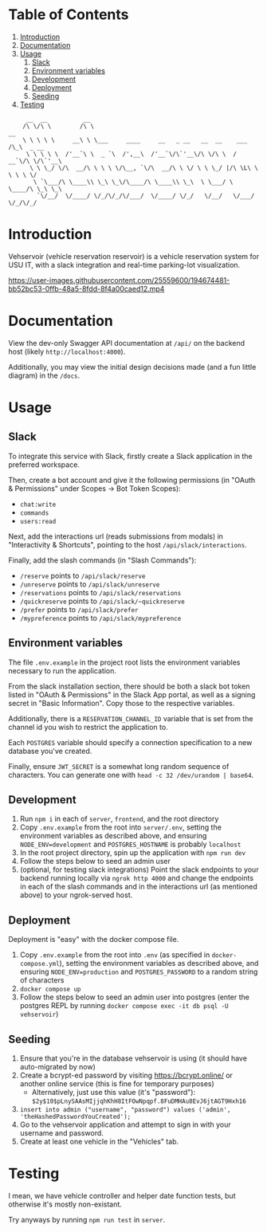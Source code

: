 
# Table of Contents

1.  [Introduction](#orgaa18786)
2.  [Documentation](#orgbbd3e6b)
3.  [Usage](#orgc600c98)
    1.  [Slack](#org4ef4b9e)
    2.  [Environment variables](#org595ccee)
    3.  [Development](#org0feba35)
    4.  [Deployment](#org5545ceb)
    5.  [Seeding](#org4c052d9)
4.  [Testing](#org2c98da7)
```
     __  __          __                                                         
    /\ \/\ \        /\ \                                             __         
    \ \ \ \ \     __\ \ \___     ____     __   _ __   __  __    ___ /\_\  _ __  
     \ \ \ \ \  /'__`\ \  _ `\  /',__\  /'__`\/\`'__\/\ \/\ \  / __`\/\ \/\`'__\
      \ \ \_/ \/\  __/\ \ \ \ \/\__, `\/\  __/\ \ \/ \ \ \_/ |/\ \L\ \ \ \ \ \/ 
       \ `\___/\ \____\\ \_\ \_\/\____/\ \____\\ \_\  \ \___/ \ \____/\ \_\ \_\ 
        `\/__/  \/____/ \/_/\/_/\/___/  \/____/ \/_/   \/__/   \/___/  \/_/\/_/ 
```

<a id="orgaa18786"></a>

# Introduction

Vehservoir (vehicle reservation reservoir) is a vehicle reservation system for USU IT, with a slack integration and real-time parking-lot visualization.

https://user-images.githubusercontent.com/25559600/194674481-bb52bc53-0ffb-48a5-8fdd-8f4a00caed12.mp4

<a id="orgbbd3e6b"></a>

# Documentation

View the dev-only Swagger API documentation at `/api/` on the backend host (likely `http://localhost:4000`).

Additionally, you may view the initial design decisions made (and a fun little diagram) in the `/docs`.


<a id="orgc600c98"></a>

# Usage


<a id="org4ef4b9e"></a>

## Slack

To integrate this service with Slack, firstly create a Slack application in the preferred workspace.

Then, create a bot account and give it the following permissions (in "OAuth & Permissions" under Scopes -> Bot Token Scopes):

-   `chat:write`
-   `commands`
-   `users:read`

Next, add the interactions url (reads submissions from modals) in "Interactivity & Shortcuts", pointing to the host `/api/slack/interactions`.

Finally, add the slash commands (in "Slash Commands"):

-   `/reserve` points to `/api/slack/reserve`
-   `/unreserve` points to `/api/slack/unreserve`
-   `/reservations` points to `/api/slack/reservations`
-   `/quickreserve` points to `/api/slack/~quickreserve`
-   `/prefer` points to `/api/slack/prefer`
-   `/mypreference` points to `/api/slack/mypreference`


<a id="org595ccee"></a>

## Environment variables

The file `.env.example` in the project root lists the environment variables necessary to run the application.

From the slack installation section, there should be both a slack bot token listed in "OAuth & Permissions" in the Slack App portal, as well as a signing secret in "Basic Information". Copy those to the respective variables.

Additionally, there is a `RESERVATION_CHANNEL_ID` variable that is set from the channel id you wish to restrict the application to.

Each `POSTGRES` variable should specify a connection specification to a new database you've created.

Finally, ensure `JWT_SECRET` is a somewhat long random sequence of characters. You can generate one with `head -c 32 /dev/urandom | base64`.


<a id="org0feba35"></a>

## Development

1.  Run `npm i` in each of `server`, `frontend`, and the root directory
2.  Copy `.env.example` from the root into `server/.env`, setting the environment variables as described above, and ensuring `NODE_ENV=development` and `POSTGRES_HOSTNAME` is probably `localhost`
3.  In the root project directory, spin up the application with `npm run dev`
4.  Follow the steps below to seed an admin user
5.  (optional, for testing slack integrations) Point the slack endpoints to your backend running locally via `ngrok http 4000` and change the endpoints in each of the slash commands and in the interactions url (as mentioned above) to your ngrok-served host.


<a id="org5545ceb"></a>

## Deployment

Deployment is "easy" with the docker compose file.

1.  Copy `.env.example` from the root into `.env` (as specified in `docker-compose.yml`), setting the environment variables as described above, and ensuring `NODE_ENV=production` and `POSTGRES_PASSWORD` to a random string of characters
2.  `docker compose up`
3.  Follow the steps below to seed an admin user into postgres (enter the postgres REPL by running `docker compose exec -it db psql -U vehservoir`)


<a id="org4c052d9"></a>

## Seeding

1.  Ensure that you're in the database vehservoir is using (it should have auto-migrated by now)
2.  Create a bcrypt-ed password by visiting <https://bcrypt.online/> or another online service (this is fine for temporary purposes)
    -   Alternatively, just use this value (it's "password"): `$2y$10$pLnySAAsMIjjqhKhH8ItFOwNpqpf.8FuDMHAu8EvJ6jtAGT9Hxh16`
3.  `insert into admin ("username", "password") values ('admin', 'theHashedPasswordYouCreated');`
4.  Go to the vehservoir application and attempt to sign in with your username and password.
5.  Create at least one vehicle in the "Vehicles" tab.


<a id="org2c98da7"></a>

# Testing

I mean, we have vehicle controller and helper date function tests, but otherwise it's mostly non-existant.

Try anyways by running `npm run test` in `server`.

